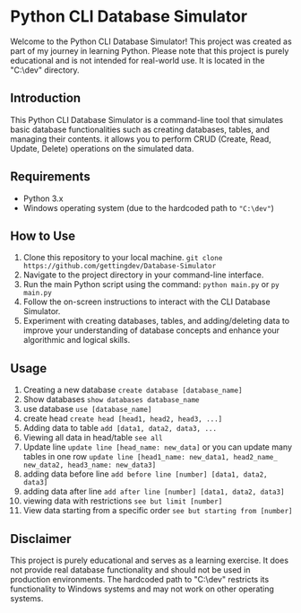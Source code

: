 # Python CLI Database Simulator

Welcome to the Python CLI Database Simulator! This project was created as part of my journey in learning Python. Please note that this project is purely educational and is not intended for real-world use. It is located in the "C:\dev" directory.

## Introduction

This Python CLI Database Simulator is a command-line tool that simulates basic database functionalities such as creating databases, tables, and managing their contents. it allows you to perform CRUD (Create, Read, Update, Delete) operations on the simulated data.

## Requirements

- Python 3.x
- Windows operating system (due to the hardcoded path to `"C:\dev"`)

## How to Use

1. Clone this repository to your local machine. `git clone https://github.com/gettingdev/Database-Simulator`
2. Navigate to the project directory in your command-line interface.
3. Run the main Python script using the command: `python main.py` or `py main.py`
4. Follow the on-screen instructions to interact with the CLI Database Simulator.
5. Experiment with creating databases, tables, and adding/deleting data to improve your understanding of database concepts and enhance your algorithmic and logical skills.

## Usage
1. Creating a new database `create database [database_name]`
2. Show databases `show databases database_name`
3. use database `use [database_name]`
4. create head `create head [head1, head2, head3, ...]`
5. Adding data to table `add [data1, data2, data3, ...`
6. Viewing all data in head/table `see all`
7. Update line `update line [head_name: new_data]` or you can update many tables in one row `update line [head1_name: new_data1, head2_name_ new_data2, head3_name: new_data3]`
8. adding data before line `add before line [number] [data1, data2, data3]`
9. adding data after line `add after line [number] [data1, data2, data3]`
10. viewing data with restrictions `see but limit [number]`
11. View data starting from a specific order `see but starting from [number]`

   

## Disclaimer

This project is purely educational and serves as a learning exercise. It does not provide real database functionality and should not be used in production environments. The hardcoded path to "C:\dev" restricts its functionality to Windows systems and may not work on other operating systems.

